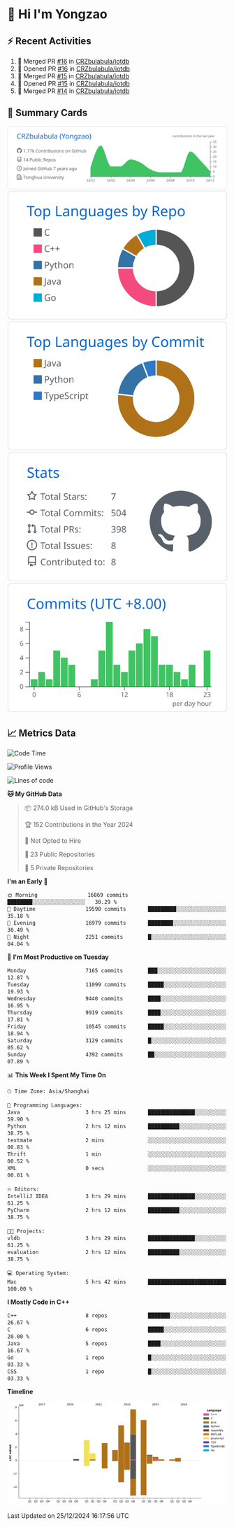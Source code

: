 # 👋 Hi I'm Yongzao

## ⚡ Recent Activities
<!--START_SECTION:activity-->
1. 🎉 Merged PR [#16](https://github.com/CRZbulabula/iotdb/pull/16) in [CRZbulabula/iotdb](https://github.com/CRZbulabula/iotdb)
2. 💪 Opened PR [#16](https://github.com/CRZbulabula/iotdb/pull/16) in [CRZbulabula/iotdb](https://github.com/CRZbulabula/iotdb)
3. 🎉 Merged PR [#15](https://github.com/CRZbulabula/iotdb/pull/15) in [CRZbulabula/iotdb](https://github.com/CRZbulabula/iotdb)
4. 💪 Opened PR [#15](https://github.com/CRZbulabula/iotdb/pull/15) in [CRZbulabula/iotdb](https://github.com/CRZbulabula/iotdb)
5. 🎉 Merged PR [#14](https://github.com/CRZbulabula/iotdb/pull/14) in [CRZbulabula/iotdb](https://github.com/CRZbulabula/iotdb)
<!--END_SECTION:activity-->

## 🎑 Summary Cards

[![](https://raw.githubusercontent.com/CRZbulabula/CRZbulabula/main/profile-summary-card-output/github/0-profile-details.svg)](https://github.com/vn7n24fzkq/github-profile-summary-cards)
[![](https://raw.githubusercontent.com/CRZbulabula/CRZbulabula/main/profile-summary-card-output/github/1-repos-per-language.svg)](https://github.com/vn7n24fzkq/github-profile-summary-cards) [![](https://raw.githubusercontent.com/CRZbulabula/CRZbulabula/main/profile-summary-card-output/github/2-most-commit-language.svg)](https://github.com/vn7n24fzkq/github-profile-summary-cards)
[![](https://raw.githubusercontent.com/CRZbulabula/CRZbulabula/main/profile-summary-card-output/github/3-stats.svg)](https://github.com/vn7n24fzkq/github-profile-summary-cards) [![](https://raw.githubusercontent.com/CRZbulabula/CRZbulabula/main/profile-summary-card-output/github/4-productive-time.svg)](https://github.com/vn7n24fzkq/github-profile-summary-cards)

## 📈 Metrics Data

<!--START_SECTION:waka-->
![Code Time](http://img.shields.io/badge/Code%20Time-782%20hrs%2047%20mins-blue)

![Profile Views](http://img.shields.io/badge/Profile%20Views-3-blue)

![Lines of code](https://img.shields.io/badge/From%20Hello%20World%20I%27ve%20Written-32.0%20million%20lines%20of%20code-blue)

**🐱 My GitHub Data** 

> 📦 274.0 kB Used in GitHub's Storage 
 > 
> 🏆 152 Contributions in the Year 2024
 > 
> 🚫 Not Opted to Hire
 > 
> 📜 23 Public Repositories 
 > 
> 🔑 5 Private Repositories 
 > 
**I'm an Early 🐤** 

```text
🌞 Morning                16869 commits       ████████░░░░░░░░░░░░░░░░░   30.29 % 
🌆 Daytime                19590 commits       █████████░░░░░░░░░░░░░░░░   35.18 % 
🌃 Evening                16979 commits       ████████░░░░░░░░░░░░░░░░░   30.49 % 
🌙 Night                  2251 commits        █░░░░░░░░░░░░░░░░░░░░░░░░   04.04 % 
```
📅 **I'm Most Productive on Tuesday** 

```text
Monday                   7165 commits        ███░░░░░░░░░░░░░░░░░░░░░░   12.87 % 
Tuesday                  11099 commits       █████░░░░░░░░░░░░░░░░░░░░   19.93 % 
Wednesday                9440 commits        ████░░░░░░░░░░░░░░░░░░░░░   16.95 % 
Thursday                 9919 commits        ████░░░░░░░░░░░░░░░░░░░░░   17.81 % 
Friday                   10545 commits       █████░░░░░░░░░░░░░░░░░░░░   18.94 % 
Saturday                 3129 commits        █░░░░░░░░░░░░░░░░░░░░░░░░   05.62 % 
Sunday                   4392 commits        ██░░░░░░░░░░░░░░░░░░░░░░░   07.89 % 
```


📊 **This Week I Spent My Time On** 

```text
🕑︎ Time Zone: Asia/Shanghai

💬 Programming Languages: 
Java                     3 hrs 25 mins       ███████████████░░░░░░░░░░   59.90 % 
Python                   2 hrs 12 mins       ██████████░░░░░░░░░░░░░░░   38.75 % 
textmate                 2 mins              ░░░░░░░░░░░░░░░░░░░░░░░░░   00.83 % 
Thrift                   1 min               ░░░░░░░░░░░░░░░░░░░░░░░░░   00.52 % 
XML                      0 secs              ░░░░░░░░░░░░░░░░░░░░░░░░░   00.01 % 

🔥 Editors: 
IntelliJ IDEA            3 hrs 29 mins       ███████████████░░░░░░░░░░   61.25 % 
PyCharm                  2 hrs 12 mins       ██████████░░░░░░░░░░░░░░░   38.75 % 

🐱‍💻 Projects: 
vldb                     3 hrs 29 mins       ███████████████░░░░░░░░░░   61.25 % 
evaluation               2 hrs 12 mins       ██████████░░░░░░░░░░░░░░░   38.75 % 

💻 Operating System: 
Mac                      5 hrs 42 mins       █████████████████████████   100.00 % 
```

**I Mostly Code in C++** 

```text
C++                      8 repos             ███████░░░░░░░░░░░░░░░░░░   26.67 % 
C                        6 repos             █████░░░░░░░░░░░░░░░░░░░░   20.00 % 
Java                     5 repos             ████░░░░░░░░░░░░░░░░░░░░░   16.67 % 
Go                       1 repo              █░░░░░░░░░░░░░░░░░░░░░░░░   03.33 % 
CSS                      1 repo              █░░░░░░░░░░░░░░░░░░░░░░░░   03.33 % 
```



**Timeline**

![Lines of Code chart](https://raw.githubusercontent.com/CRZbulabula/CRZbulabula/main/assets/bar_graph.png)


 Last Updated on 25/12/2024 16:17:56 UTC
<!--END_SECTION:waka-->

